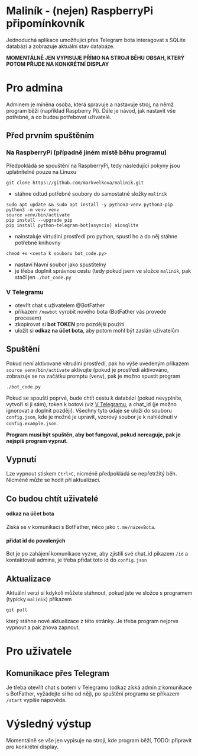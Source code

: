 # Maliník - (nejen) RaspberryPi připomínkovník
Jednoduchá aplikace umožňující přes Telegram bota interagovat s SQLite databází a zobrazuje aktuální stav databáze.

**MOMENTÁLNĚ JEN VYPISUJE PŘÍMO NA STROJI BĚHU OBSAH, KTERÝ POTOM PŘIJDE NA KONKRÉTNÍ DISPLAY**

# Pro admina
Adminem je míněna osoba, která spravuje a nastavuje stroj, na němž program běží (například Raspberry Pi). Dále je návod, jak nastavit vše potřebné, a co budou potřebovat uživatelé.
## Před prvním spuštěním
### Na RaspberryPi (případně jiném místě běhu programu)
Předpokládá se spouštění na RaspberryPi, tedy následující pokyny jsou uplatnitelné pouze na Linuxu
```
git clone https://github.com/markvelkova/malinik.git
```
- stáhne odtud potřebné soubory do samostatné složky `malinik`
```
sudo apt update && sudo apt install -y python3-venv python3-pip
python3 -m venv venv
source venv/bin/activate
pip install --upgrade pip
pip install python-telegram-bot[asyncio] aiosqlite
```
- nainstaluje virtuální prostředí pro python, spustí ho a do něj stáhne potřebné knihovny
```
chmod +x <cesta k souboru bot_code.py>
```
- nastaví hlavní soubor jako spustitelný
- je třeba doplnit správnou cestu (tedy pokud jsem ve složce `malinik`, pak stačí jen `./bot_code.py`
### V Telegramu
- otevřít chat s uživatelem @BotFather
- příkazem `/newbot` vyrobit nového bota (BotFather vás provede procesem)
- zkopírovat si **bot TOKEN** pro pozdější použití
- uložit si **odkaz na účet bota**, aby potom mohl být zaslán uživatelům
## Spuštění
Pokud není aktivované vitruální prostředí, pak ho výše uvedeným příkazem `source venv/bin/activate` aktivujte (pokud je prostředí aktivováno, zobrazuje se na začátku promptu (venv), pak je možno spustit program
```
./bot_code.py
```
Pokud se spouští poprvé, bude chtít cestu k databází (pokud nevyplníte, vytvoří si ji sám), token k botovi (viz [V Telegramu](###v-telegramu), a chat_id (je možno ignorovat a doplnit později). Všechny tyto údaje se uloží do souboru `config.json`, kde je možné je upravit, vzorový soubor je k nahlédnutí v `config.example.json`.

**Program musí být spuštěn, aby bot fungoval, pokud nereaguje, pak je nejspíš program vypnut.**

## Vypnutí
Lze vypnout stiskem `Ctrl+C`, nicméně předpokládá se nepřetržitý běh. Nicméně může se hodit při aktualizaci.

## Co budou chtít uživatelé
#### odkaz na účet bota
Získá se v komunikaci s BotFather, něco jako `t.me/nazevBota`.
#### přidat id do povolených
Bot je po zahájení komunikace vyzve, aby zjistili své chat_id píkazem `/id` a kontaktovali admina, je třeba přidat toto id do `config.json`

## Aktualizace
Aktuální verzi si kdykoli můžete stáhnout, pokud jste ve složce s programem (typicky `malinik`) příkazem
```
git pull
```
který stáhne nové aktualizace z této stránky. Je třeba program nejprve vypnout a pak znova zapnout.

# Pro uživatele
## Komunikace přes Telegram
Je třeba otevřít chat s botem v Telegramu (odkaz získá admin z komunikace s BotFather, vyžádejte si ho od něj), po spuštění programu se příkazem `/start` vypíše nápověda. 

# Výsledný výstup
Momentálně se vše jen vypisuje na stroji, kde program běží, TODO: připravit pro konkrétní display.
